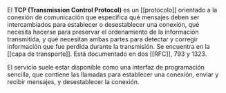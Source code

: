 El **TCP (Transmission Control Protocol)** es un [[protocolo]] orientado a la conexión  de comunicación que especifica qué mensajes deben ser intercambiados para establecer o desestablecer una conexión, qué necesita hacerse para preservar el ordenamiento de la información transmitida, y qué necesitan ambas partes para detectar y corregir información que fue perdida durante la transmisión. Se encuentra en la [[capa de transporte]]. Está documentado en dos [[RFC]], 793 y 1323.

El servicio suele estar disponible como una interfaz de programación sencilla, que contiene las llamadas para establecer una conexión, enviar y recibir mensajes, y desestablecer la conexión.
